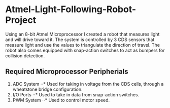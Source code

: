 # Atmel-Light-Following-Robot-Project
Using an 8-bit Atmel Microprocessor I created a robot that measures light and will drive toward it. The system is controlled by 3 CDS sensors that measure light and use the values to triangulate the direction of travel. The robot also comes equipped with snap-action switches to act as bumpers for collision detection.

## Required Microprocessor Peripherials
  1. ADC System
     ⋅⋅* Used for taking in voltage from the CDS cells, through a wheatstone bridge configuration.
  2. I/O Ports
     ⋅⋅* Used to take in data from snap-action switches.
  3. PWM System
     ⋅⋅* Used to control motor speed. 

